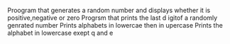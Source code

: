 Proogram that generates a random number and displays whether it  is  positive,negative or zero
Progrsm that prints the last d igitof a randomly genrated number
Prints alphabets in lowercae then in upercase
Prints the alphabet in lowercase exept q and e

